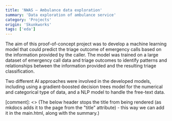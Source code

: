 ```yaml
---
title: 'NWAS – Ambulance data exploration'
summary: 'Data exploration of ambulance service'
category: 'Projects'
origin: 'Skunkworks'
tags: ['eda']
---
```


The aim of this proof-of-concept project was to develop a machine learning model that could predict the triage outcome of emergency calls based on the information provided by the caller. The model was trained on a large dataset of emergency call data and triage outcomes to identify patterns and relationships between the information provided and the resulting triage classification.

Two different AI approaches were involved in the developed models, including using a gradient-boosted decision trees model for the numerical and categorical type of data, and a NLP model to handle the free-text data.

[comment]: <> (The below header stops the title from being rendered (as mkdocs adds it to the page from the "title" attribute) - this way we can add it in the main.html, along with the summary.)
#